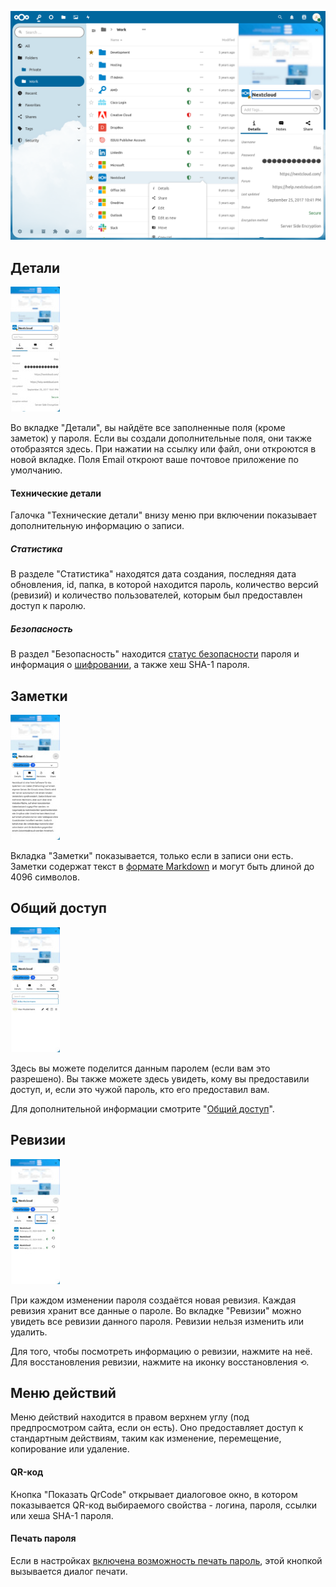 ![Список паролей с информацией о выбранном пароле](../_files/password-details.png)

## Детали
[![Раздел информации о пароле](../_files/_previews/password-details-details.jpg)](../_files/password-details-details.png)

Во вкладке "Детали", вы найдёте все заполненные поля (кроме заметок) у пароля. Если вы создали дополнительные поля, они также отобразятся здесь.
При нажатии на ссылку или файл, они откроются в новой вкладке.
Поля Email откроют ваше почтовое приложение по умолчанию.

#### Технические детали
Галочка "Технические детали" внизу меню при включении показывает дополнительную информацию о записи.

##### Статистика
В разделе "Статистика" находятся дата создания, последняя дата обновления, id, папка, в которой находится пароль, количество версий (ревизий) и количество пользователей, которым был предоставлен доступ к паролю.

##### Безопасность
В раздел "Безопасность" находится [статус безопасности](./Password-Security-Status) пароля и информация о [шифровании](./Encryption/Encryption-Types), а также хеш SHA-1 пароля.

## Заметки
[![Заметки к паролю](../_files/_previews/password-details-notes.jpg)](../_files/password-details-notes.png)

Вкладка "Заметки" показывается, только если в записи они есть. Заметки содержат текст в [формате Markdown](./Markdown-Notes.md) и могут быть длиной до 4096 символов.

## Общий доступ
[![Общий доступ к паролю](../_files/_previews/password-details-sharing.jpg)](../_files/password-details-sharing.png)

Здесь вы можете поделится данным паролем (если вам это разрешено).
Вы также можете здесь увидеть, кому вы предоставили доступ, и, если это чужой пароль, кто его предоставил вам.

Для дополнительной информации смотрите "[Общий доступ](./Sharing-Passwords)".

## Ревизии
[![Ревизии пароля](../_files/_previews/password-details-revisions.jpg)](../_files/password-details-revisions.png)

При каждом изменении пароля создаётся новая ревизия.
Каждая ревизия хранит все данные о пароле.
Во вкладке "Ревизии" можно увидеть все ревизии данного пароля.
Ревизии нельзя изменить или удалить.

Для того, чтобы посмотреть информацию о ревизии, нажмите на неё.
Для восстановления ревизии, нажмите на иконку восстановления `⟲`.

## Меню действий
Меню действий находится в правом верхнем углу (под предпросмотром сайта, если он есть). Оно предоставляет доступ к стандартным действиям, таким как изменение, перемещение, копирование или удаление.

#### QR-код
Кнопка "Показать QrCode" открывает диалоговое окно, в котором показывается QR-код выбираемого свойства - логина, пароля, ссылки или хеша SHA-1 пароля.

#### Печать пароля
Если в настройках [включена возможность печать пароль](../Settings#показать-возможность-печати-экспертная-настройка), этой кнопкой вызывается диалог печати.
